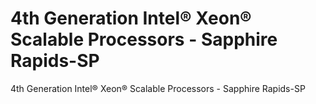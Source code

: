 # 4th Generation Intel® Xeon® Scalable Processors - Sapphire Rapids-SP

4th Generation Intel® Xeon® Scalable Processors - Sapphire Rapids-SP

